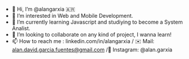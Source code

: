 - 👋 Hi, I’m @alangarxia  🇦🇷
- 👀 I’m interested in Web and Mobile Development.
- 🌱 I’m currently learning Javascript and studiying to become a System Analist.
- 💞️ I’m looking to collaborate on any kind of project, I wanna learn!
- 📫 How to reach me : linkedin.com/in/alangarxia / ✉️   Mail: alan.david.garcia.fuentes@gmail.com /📱  Instagram: @alan.garxia
<!---
alangarxia/alangarxia is a ✨ special ✨ repository because its `README.md` (this file) appears on your GitHub profile.
You can click the Preview link to take a look at your changes.
--->
